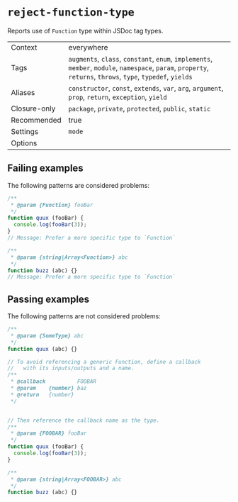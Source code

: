 <a name="user-content-reject-function-type"></a>
<a name="reject-function-type"></a>
# <code>reject-function-type</code>

Reports use of `Function` type within JSDoc tag types.

|||
|---|---|
|Context|everywhere|
|Tags|`augments`, `class`, `constant`, `enum`, `implements`, `member`, `module`, `namespace`, `param`, `property`, `returns`, `throws`, `type`, `typedef`, `yields`|
|Aliases|`constructor`, `const`, `extends`, `var`, `arg`, `argument`, `prop`, `return`, `exception`, `yield`|
|Closure-only|`package`, `private`, `protected`, `public`, `static`|
|Recommended|true|
|Settings|`mode`|
|Options||

<a name="user-content-reject-function-type-failing-examples"></a>
<a name="reject-function-type-failing-examples"></a>
## Failing examples

The following patterns are considered problems:

````ts
/**
 * @param {Function} fooBar
 */
function quux (fooBar) {
  console.log(fooBar(3));
}
// Message: Prefer a more specific type to `Function`

/**
 * @param {string|Array<Function>} abc
 */
function buzz (abc) {}
// Message: Prefer a more specific type to `Function`
````



<a name="user-content-reject-function-type-passing-examples"></a>
<a name="reject-function-type-passing-examples"></a>
## Passing examples

The following patterns are not considered problems:

````ts
/**
 * @param {SomeType} abc
 */
function quux (abc) {}

// To avoid referencing a generic Function, define a callback
//   with its inputs/outputs and a name.
/**
 * @callback          FOOBAR
 * @param    {number} baz
 * @return   {number}
 */


// Then reference the callback name as the type.
/**
 * @param {FOOBAR} fooBar
 */
function quux (fooBar) {
  console.log(fooBar(3));
}

/**
 * @param {string|Array<FOOBAR>} abc
 */
function buzz (abc) {}
````

